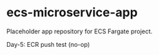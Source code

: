 # ecs-microservice-app
Placeholder app repository for ECS Fargate project.

Day-5: ECR push test (no-op)
